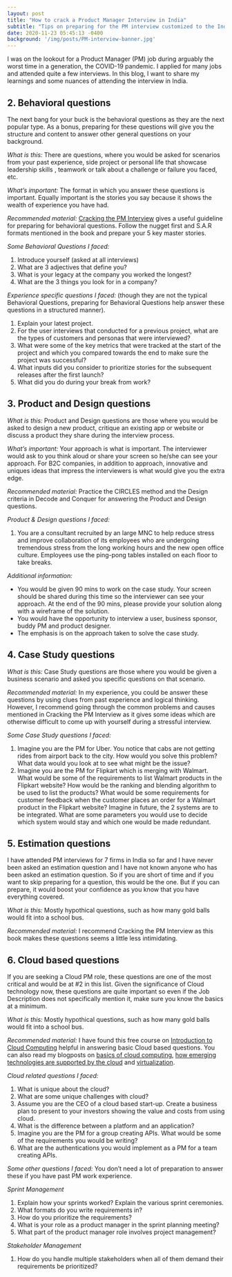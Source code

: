 ```yaml
---
layout: post
title: "How to crack a Product Manager Interview in India"
subtitle: "Tips on preparing for the PM interview customized to the Indian job market."
date: 2020-11-23 05:45:13 -0400
background: '/img/posts/PM-interview-banner.jpg'
---
```

I was on the lookout for a Product Manager (PM) job during arguably the worst time in a generation, the COVID-19 pandemic. I applied for many jobs and attended quite a few interviews. In this blog, I want to share my learnings and some nuances of attending the interview in India.

## 2. Behavioral questions
The next bang for your buck is the behavioral questions as they are the next popular type. As a bonus, preparing for these questions will give you the structure and content to answer other general questions on your background.

*What is this:* There are questions, where you would be asked for scenarios from your past experience, side project or personal life that showcase leadership skills , teamwork or talk about a challenge or failure you faced, etc. 

*What’s important:* The format in which you answer these questions is important. Equally important is the stories you say because it shows the wealth of experience you have had. 

*Recommended material:* [Cracking the PM Interview](https://amzn.to/2UQ2DqS) gives a useful guideline for preparing for behavioral questions. Follow the nugget first and S.A.R formats mentioned in the book and prepare your 5 key master stories.

*Some Behavioral Questions I faced:*

1. Introduce yourself (asked at all interviews)
2. What are 3 adjectives that define you?
3. What is your legacy at the company you worked the longest? 
4. What are the 3 things you look for in a company?

*Experience specific questions I faced:* (though they are not the typical Behavioral Questions, preparing for Behavioral Questions help answer these questions in a structured manner).

1. Explain your latest project.
2. For the user interviews that conducted for a previous project, what are the types of customers and personas that were interviewed?
3. What were some of the key metrics that were tracked at the start of the project and which you compared towards the end to make sure the project was successful?
4. What inputs did you consider to prioritize stories for the subsequent releases after the first launch?
5. What did you do during your break from work?

## 3. Product and Design questions
*What is this:* Product and Design questions are those where you would be asked to design a new product, critique an existing app or website or discuss a product they share during the interview process. 

*What’s important:* Your approach is what is important. The interviewer would ask to you think aloud or share your screen so he/she can see your approach. For B2C companies, in addition to approach, innovative and uniques ideas that impress the interviewers is what would give you the extra edge.

*Recommended material:* Practice the CIRCLES method and the Design criteria in Decode and Conquer for answering the Product and Design questions.

*Product & Design questions I faced:*

1. You are a consultant recruited by an large MNC to help reduce stress and improve collaboration of its employees who are undergoing tremendous stress from the long working hours and the new open office culture. Employees use the ping-pong tables installed on each floor to take breaks.

*Additional information:*

* You would be given 90 mins to work on the case study. Your screen should be shared during this time so the interviewer can see your approach. At the end of the 90 mins, please provide your solution along with a wireframe of the solution.
* You would have the opportunity to interview a user, business sponsor, buddy PM and product designer. 
* The emphasis is on the approach taken to solve the case study.

## 4. Case Study questions
*What is this:* Case Study questions are those where you would be given a business scenario and asked you specific questions on that scenario.

*Recommended material:* In my experience, you could be answer these questions by using clues from past experience and logical thinking. However, I recommend going through the common problems and causes mentioned in Cracking the PM Interview as it gives some ideas which are otherwise difficult to come up with yourself during a stressful interview. 

*Some Case Study questions I faced:*

1. Imagine you are the PM for Uber. You notice that cabs are not getting rides from airport back to the city. How would you solve this problem? What data would you look at to see what might be the issue?
2. Imagine you are the PM for Flipkart which is merging with Walmart. What would be some of the requirements to list Walmart products in the Flipkart website?  How would be the ranking and blending algorithm to be used to list the products? What would be some requirements for customer feedback when the customer places an order for a Walmart product in the Flipkart website? Imagine in future, the 2 systems are to be integrated. What are some parameters you would use to decide which system would stay and which one would be made redundant. 

## 5. Estimation questions
I have attended PM interviews for 7 firms in India so far and I have never been asked an estimation question and I have not known anyone who has been asked an estimation question. So if you are short of time and if you want to skip preparing for a question, this would be the one. But if you can prepare, it would boost your confidence as you know that you have everything covered. 

*What is this:* Mostly hypothical questions, such as how many gold balls would fit into a school bus.

*Recommended material:* I recommend Cracking the PM Interview as this book makes these questions seems a little less intimidating. 

## 6. Cloud based questions
If you are seeking a Cloud PM role, these questions are one of the most critical and would be at #2 in this list. Given the significance of Cloud technology now, these questions are quite important so even if the Job Description does not specifically mention it, make sure you know the basics at a minimum.

*What is this:* Mostly hypothical questions, such as how many gold balls would fit into a school bus.

*Recommended material:* I have found this free course on [Introduction to Cloud Computing](https://courses.edx.org/courses/course-v1:IBM+CC0101EN+2T2020/course/) helpful in answering basic Cloud based questions. You can also read my blogposts on [basics of cloud computing](https://sheia.github.io/2020/09/30/cloudcomputing.html), [how emerging technologies are supported by the cloud](https://sheia.github.io/2020/10/03/cloudcomputingandemergingtech.html) and [virtualization](https://sheia.github.io/2020/11/07/virtualization.html). 


*Cloud related questions I faced:*

1. What is unique about the cloud?
2. What are some unique challenges with cloud?
3. Assume you are the CEO of a cloud based start-up. Create a business plan to present to your investors showing the value and costs from using cloud.
4. What is the difference between a platform and an application?
5. Imagine you are the PM for a group creating APIs. What would be some of the requirements you would be writing?
6. What are the authentications you would implement as a PM for a team creating APIs.

*Some other questions I faced:* You don’t need a lot of preparation to answer these if you have past PM work experience. 

*Sprint Management*

1. Explain how your sprints worked? Explain the various sprint ceremonies.
2. What formats do you write requirements in?
3. How do you prioritize the requirements?
4. What is your role as a product manager in the sprint planning meeting?
5. What part of the product manager role involves project management?

*Stakeholder Management*

1. How do you handle multiple stakeholders when all of them demand their requirements be prioritized?

